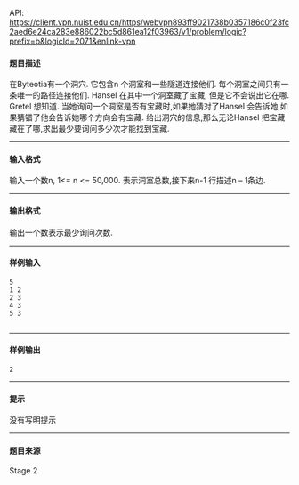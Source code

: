 API: https://client.vpn.nuist.edu.cn/https/webvpn893ff9021738b0357186c0f23fc2aed6e24ca283e886022bc5d861ea12f03963/v1/problem/logic?prefix=b&logicId=2071&enlink-vpn

#### 题目描述

在Byteotia有一个洞穴. 它包含n 个洞室和一些隧道连接他们. 每个洞室之间只有一条唯一的路径连接他们. Hansel 在其中一个洞室藏了宝藏, 但是它不会说出它在哪. Gretel 想知道. 当她询问一个洞室是否有宝藏时,如果她猜对了Hansel 会告诉她,如果猜错了他会告诉她哪个方向会有宝藏. 给出洞穴的信息,那么无论Hansel 把宝藏藏在了哪,求出最少要询问多少次才能找到宝藏.

---

#### 输入格式

输入一个数n, 1<= n <= 50,000. 表示洞室总数,接下来n-1 行描述n – 1条边.

---

#### 输出格式

输出一个数表示最少询问次数.

---

#### 样例输入
```
5
1 2
2 3
4 3
5 3


```

---

#### 样例输出
```
2

```

---

#### 提示

没有写明提示

---

#### 题目来源

Stage 2
